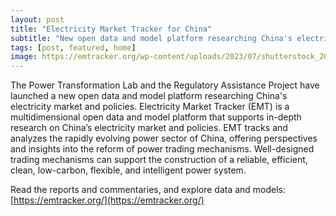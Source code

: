 ```yaml
---
layout: post
title: "Electricity Market Tracker for China"
subtitle: "New open data and model platform researching China's electricity market and policies"
tags: [post, featured, home]
image: https://emtracker.org/wp-content/uploads/2023/07/shutterstock_2034171221-1-1000x640-c-default.png
---
```


The Power Transformation Lab and the Regulatory Assistance Project have launched a new open data and model platform researching China's electricity market and policies. Electricity Market Tracker (EMT) is a multidimensional open data and model platform that supports in-depth research on China’s electricity market and policies. EMT tracks and analyzes the rapidly evolving power sector of China, offering perspectives and insights into the reform of power trading mechanisms. Well-designed trading mechanisms can support the construction of a reliable, efficient, clean, low-carbon, flexible, and intelligent power system.

Read the reports and commentaries, and explore data and models:
[https://emtracker.org/](https://emtracker.org/)



